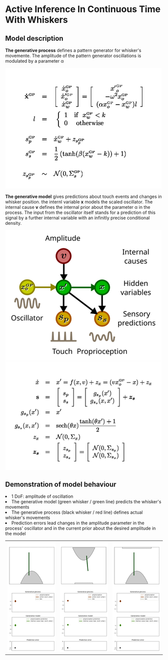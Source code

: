 
# Active Inference In Continuous Time With Whiskers

## Model description

**The generative process** defines a pattern generator for whisker's movemente. The amplitude of the pattern generator oscillations is modulated by a parameter α

<img src="pics/gp_eq.jpg" width="500em"/><br>

**The generative model** gives predictions about touch events and changes in whisker position. the internl variable **x** models the scaled oscillator. The internal cause **v** defines the internal prior about the parameter α in the process.  The input from the oscillator itself stands for a prediction of this signal by a further internal variable with an infinitly precise conditional density.


<img src="pics/model.svg" width="500em"/>
<img src="pics/gm_eq.jpg" width="500em"/>


## Demonstration of model behaviour
<ui style="list-style-position: outside">
<li >1 DoF: amplitude of oscillation </li>
<li> The generative model (green whisker / green line) predicts the whisker's movements </li>
<li> The generative process (black whisker / red line) defines actual  whisker's movements</li>
</ui>
<li> Prediction errors lead changes in the amplitude parameter in the process' oscillator and in the current prior about the desired amplitude in the model</li>
</ui>
<table>
  <tr height=100em>
    <td>
    <img src="pics/still.gif" width="100%"/>
    </td>
    <td>
    <img src="pics/normal.gif" width="100%"/>
    </td>
    <td>
    <img src="pics/large.gif" width="100%"/>
    </td>    
  </tr>

</table>
